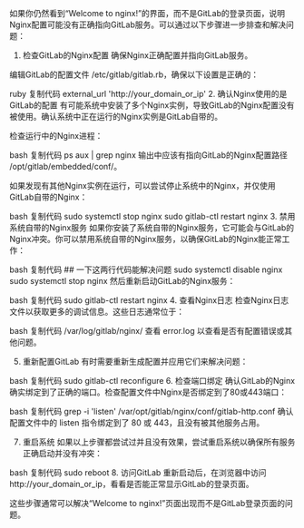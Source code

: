 如果你仍然看到“Welcome to nginx!”的界面，而不是GitLab的登录页面，说明Nginx配置可能没有正确指向GitLab服务。可以通过以下步骤进一步排查和解决问题：

1. 检查GitLab的Nginx配置
确保Nginx正确配置并指向GitLab服务。

编辑GitLab的配置文件 /etc/gitlab/gitlab.rb，确保以下设置是正确的：

ruby
复制代码
external_url 'http://your_domain_or_ip'
2. 确认Nginx使用的是GitLab的配置
有可能系统中安装了多个Nginx实例，导致GitLab的Nginx配置没有被使用。确认系统中正在运行的Nginx实例是GitLab自带的。

检查运行中的Nginx进程：

bash
复制代码
ps aux | grep nginx
输出中应该有指向GitLab的Nginx配置路径 /opt/gitlab/embedded/conf/。

如果发现有其他Nginx实例在运行，可以尝试停止系统中的Nginx，并仅使用GitLab自带的Nginx：

bash
复制代码
sudo systemctl stop nginx
sudo gitlab-ctl restart nginx
3. 禁用系统自带的Nginx服务
如果你安装了系统自带的Nginx服务，它可能会与GitLab的Nginx冲突。你可以禁用系统自带的Nginx服务，以确保GitLab的Nginx能正常工作：

bash
复制代码  ## 一下这两行代码能解决问题
sudo systemctl disable nginx
sudo systemctl stop nginx
然后重新启动GitLab的Nginx服务：

bash
复制代码
sudo gitlab-ctl restart nginx
4. 查看Nginx日志
检查Nginx日志文件以获取更多的调试信息。这些日志通常位于：

bash
复制代码
/var/log/gitlab/nginx/
查看 error.log 以查看是否有配置错误或其他问题。

5. 重新配置GitLab
有时需要重新生成配置并应用它们来解决问题：

bash
复制代码
sudo gitlab-ctl reconfigure
6. 检查端口绑定
确认GitLab的Nginx确实绑定到了正确的端口。检查配置文件中Nginx是否绑定到了80或443端口：

bash
复制代码
grep -i 'listen' /var/opt/gitlab/nginx/conf/gitlab-http.conf
确认配置文件中的 listen 指令绑定到了 80 或 443，且没有被其他服务占用。

7. 重启系统
如果以上步骤都尝试过并且没有效果，尝试重启系统以确保所有服务正确启动并没有冲突：

bash
复制代码
sudo reboot
8. 访问GitLab
重新启动后，在浏览器中访问 http://your_domain_or_ip，看看是否能正常显示GitLab的登录页面。

这些步骤通常可以解决“Welcome to nginx!”页面出现而不是GitLab登录页面的问题。
















